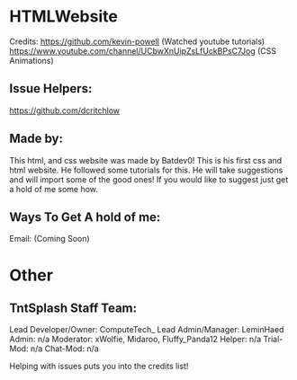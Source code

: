 # HTMLWebsite
Credits:
https://github.com/kevin-powell (Watched youtube tutorials)
https://www.youtube.com/channel/UCbwXnUipZsLfUckBPsC7Jog (CSS Animations) 
## Issue Helpers:
https://github.com/dcritchlow 
## Made by:

This html, and css website was made by Batdev0! This is his first css and html website. He followed some tutorials for this.
He will take suggestions and will import some of the good ones! If you would like to suggest just get a hold of me some how.

## Ways To Get A hold of me:

Email: (Coming Soon)

# Other

## TntSplash Staff Team:

  Lead Developer/Owner: ComputeTech_
  Lead Admin/Manager: LeminHaed
  Admin: n/a
  Moderator: xWolfie, Midaroo, Fluffy_Panda12 
  Helper: n/a
  Trial-Mod: n/a
  Chat-Mod: n/a

Helping with issues puts you into the credits list!
